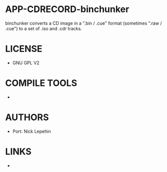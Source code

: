 APP-CDRECORD-binchunker
=======================

binchunker converts a CD image in a ".bin / .cue" format (sometimes ".raw / .cue") to a set of .iso and .cdr tracks.

LICENSE
===============
* GNU GPL V2

COMPILE TOOLS
===============
* 

AUTHORS
===============
* Port: Nick Lepehin

LINKS
===============
* 
